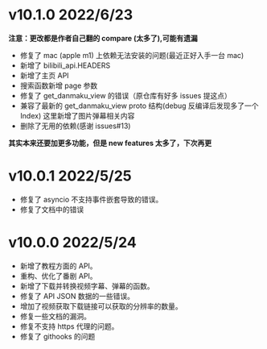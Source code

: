 # v10.1.0  2022/6/23

**注意：更改都是作者自己翻的 compare (太多了),可能有遗漏**

- 修复了 mac (apple m1) 上依赖无法安装的问题(最近正好入手一台 mac)
- 新增了 bilibili_api.HEADERS
- 新增了主页 API
- 搜索函数新增 page 参数
- 修复了 get_danmaku_view 的错误（原仓库有好多 issues 提这点）
- 兼容了最新的 get_danmaku_view proto 结构(debug 反编译后发现多了一个 Index) 这里新增了图片弹幕相关内容
- 删除了无用的依赖(感谢 issues#13)

**其实本来还要加更多功能，但是 new features 太多了，下次再更**

# v10.0.1  2022/5/25

- 修复了 asyncio 不支持事件嵌套导致的错误。
- 修复了文档中的错误

# v10.0.0  2022/5/24

- 新增了教程方面的 API。
- 重构、优化了番剧 API。
- 新增了下载并转换视频字幕、弹幕的函数。
- 修复了 API JSON 数据的一些错误。
- 增加了视频获取下载链接可以获取的分辨率的数量。
- 修复一些文档的漏洞。
- 修复不支持 https 代理的问题。
- 修复了 githooks 的问题
